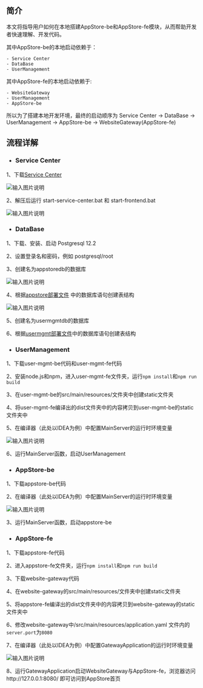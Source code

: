 ## 简介

本文将指导用户如何在本地搭建AppStore-be和AppStore-fe模块，从而帮助开发者快速理解、开发代码。

其中AppStore-be的本地启动依赖于：
```
- Service Center
- DataBase
- UserManagement
```
其中AppStore-fe的本地启动依赖于:
```
- WebsiteGateway
- UserManagement
- AppStore-be
```
所以为了搭建本地开发环境，最终的启动顺序为 Service Center -> DataBase -> UserManagement -> AppStore-be -> WebsiteGateway(AppStore-fe)

## 流程详解

- ### Service Center

1、下载[Service Center](http://servicecomb.apache.org/cn/release/service-center-downloads/)

![输入图片说明](https://images.gitee.com/uploads/images/2020/0908/153700_b069cf5f_7625245.jpeg "service center1.jpg")

2、解压后运行 start-service-center.bat  和  start-frontend.bat

![输入图片说明](https://images.gitee.com/uploads/images/2020/0908/153735_4dafd335_7625245.jpeg "service center2.jpg")

- ### DataBase

1、下载、安装、启动 Postgresql 12.2

2、设置登录名和密码，例如 postgresql/root

3、创建名为appstoredb的数据库

![输入图片说明](https://images.gitee.com/uploads/images/2020/0908/153833_89c54e53_7625245.jpeg "db1.jpg")

4、根据[appstore部署文件](https://gitee.com/EdgeGallery_group/helm-charts/blob/master/appstore/templates/appstore-be/appstore-be-configmap.yaml) 中的数据库语句创建表结构

![输入图片说明](https://images.gitee.com/uploads/images/2020/0908/153843_47080502_7625245.jpeg "db2.jpg")

5、创建名为usermgmtdb的数据库

6、根据[usermgmt部署文件](https://gitee.com/EdgeGallery_group/helm-charts/blob/master/user-mgmt/templates/user-mgmt-configmap.yaml)中的数据库语句创建表结构

- ### UserManagement

1、下载user-mgmt-be代码和user-mgmt-fe代码

2、安装node.js和npm，进入user-mgmt-fe文件夹，运行`npm install`和`npm run build`

3、在user-mgmt-be的src/main/resources/文件夹中创建static文件夹

4、将user-mgmt-fe编译出的dist文件夹中的内容拷贝到user-mgmt-be的static文件夹中

5、在编译器（此处以IDEA为例）中配置MainServer的运行时环境变量

![输入图片说明](https://images.gitee.com/uploads/images/2020/0908/154011_896d887f_7625245.jpeg "usermgmt1.jpg")

6、运行MainServer函数，启动UserManagement

- ### AppStore-be

1、下载appstore-be代码

2、在编译器（此处以IDEA为例）中配置MainServer的运行时环境变量

![输入图片说明](https://images.gitee.com/uploads/images/2020/0908/154023_9c49d20c_7625245.jpeg "appstore-be1.jpg")

3、运行MainServer函数，启动appstore-be

- ### AppStore-fe

1、下载appstore-fe代码

2、进入appstore-fe文件夹，运行`npm install`和`npm run build`

3、下载website-gateway代码

4、在website-gateway的src/main/resources/文件夹中创建static文件夹

5、将appstore-fe编译出的dist文件夹中的内容拷贝到website-gateway的static文件夹中

6、修改website-gateway中/src/main/resources/application.yaml 文件内的`server.port`为`8080`

7、在编译器（此处以IDEA为例）中配置GatewayApplication的运行时环境变量

![输入图片说明](https://images.gitee.com/uploads/images/2020/0908/154035_12e727fc_7625245.jpeg "appstore-fe1.jpg")

8、运行GatewayApplication启动WebsiteGateway与AppStore-fe，浏览器访问http://127.0.0.1:8080/ 即可访问到AppStore首页



